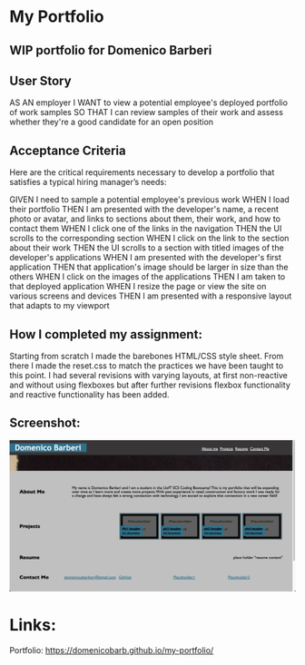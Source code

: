 # My Portfolio

## WIP portfolio for Domenico Barberi

## User Story

AS AN employer
I WANT to view a potential employee's deployed portfolio of work samples
SO THAT I can review samples of their work and assess whether they're a good candidate for an open position

## Acceptance Criteria

Here are the critical requirements necessary to develop a portfolio that satisfies a typical hiring manager’s needs:

GIVEN I need to sample a potential employee's previous work
WHEN I load their portfolio
THEN I am presented with the developer's name, a recent photo or avatar, and links to sections about them, their work, and how to contact them
WHEN I click one of the links in the navigation
THEN the UI scrolls to the corresponding section
WHEN I click on the link to the section about their work
THEN the UI scrolls to a section with titled images of the developer's applications
WHEN I am presented with the developer's first application
THEN that application's image should be larger in size than the others
WHEN I click on the images of the applications
THEN I am taken to that deployed application
WHEN I resize the page or view the site on various screens and devices
THEN I am presented with a responsive layout that adapts to my viewport

## How I completed my assignment:

Starting from scratch I made the barebones HTML/CSS style sheet. From there I made the reset.css to match the practices we have been taught to this point. I had several revisions with varying layouts, at first non-reactive and without using flexboxes but after further revisions flexbox functionality and reactive functionality has been added.

## Screenshot:
![Screenshot](./assets/img/screenshot.png)

# Links:
Portfolio: https://domenicobarb.github.io/my-portfolio/